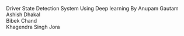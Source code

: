 Driver State Detection System Using Deep learning 
By
Anupam Gautam 		 
Ashish Dhakal 		 
Bibek Chand 		 
Khagendra Singh Jora	 
